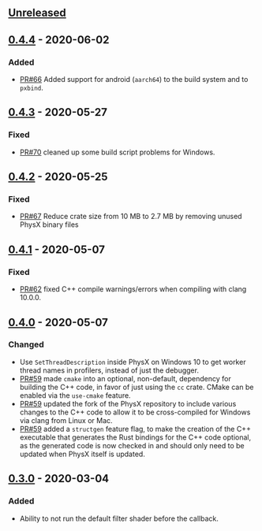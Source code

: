 ## [Unreleased]

## [0.4.4] - 2020-06-02

### Added

- [PR#66](https://github.com/EmbarkStudios/physx-rs/pull/66) Added support for android (`aarch64`) to the build system and to `pxbind`.

## [0.4.3] - 2020-05-27

### Fixed

- [PR#70](https://github.com/EmbarkStudios/physx-rs/pull/70) cleaned up some build script problems for Windows.

## [0.4.2] - 2020-05-25

### Fixed

- [PR#67](https://github.com/EmbarkStudios/physx-rs/pull/67) Reduce crate size from 10 MB to 2.7 MB by removing unused PhysX binary files

## [0.4.1] - 2020-05-07

### Fixed

- [PR#62](https://github.com/EmbarkStudios/physx-rs/pull/62) fixed C++ compile warnings/errors when compiling with clang 10.0.0.

## [0.4.0] - 2020-05-07

### Changed

- Use `SetThreadDescription` inside PhysX on Windows 10 to get worker thread names in profilers, instead of just the debugger.
- [PR#59](https://github.com/EmbarkStudios/physx-rs/pull/59) made `cmake` into an optional, non-default, dependency for building the C++ code, in favor of just using the `cc` crate. CMake can be enabled via the `use-cmake` feature.
- [PR#59](https://github.com/EmbarkStudios/physx-rs/pull/59) updated the fork of the PhysX repository to include various changes to the C++ code to allow it to be cross-compiled for Windows via clang from Linux or Mac.
- [PR#59](https://github.com/EmbarkStudios/physx-rs/pull/59) added a `structgen` feature flag, to make the creation of the C++ executable that generates the Rust bindings for the C++ code optional, as the generated code is now checked in and should only need to be updated when PhysX itself is updated.

## [0.3.0] - 2020-03-04

### Added

- Ability to not run the default filter shader before the callback.

[Unreleased]: https://github.com/EmbarkStudios/physx-rs/compare/physx-sys-v0.4.4...HEAD
[0.4.4]: https://github.com/EmbarkStudios/physx-rs/compare/physx-sys-v0.4.3...physx-sys-v0.4.4
[0.4.3]: https://github.com/EmbarkStudios/physx-rs/compare/physx-sys-v0.4.2...physx-sys-v0.4.3
[0.4.2]: https://github.com/EmbarkStudios/physx-rs/compare/physx-sys-v0.4.1...physx-sys-v0.4.2
[0.4.1]: https://github.com/EmbarkStudios/physx-rs/compare/physx-sys-v0.4.0...physx-sys-v0.4.1
[0.4.0]: https://github.com/EmbarkStudios/physx-rs/compare/physx-sys-v0.3.0...physx-sys-v0.4.0
[0.3.0]: https://github.com/EmbarkStudios/physx-rs/compare/physx-sys-v0.2.4...physx-sys-v0.3.0
